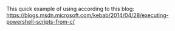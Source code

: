 This quick example of using according to this blog:
https://blogs.msdn.microsoft.com/kebab/2014/04/28/executing-powershell-scripts-from-c/
